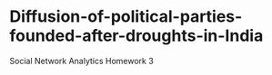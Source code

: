 # Diffusion-of-political-parties-founded-after-droughts-in-India
Social Network Analytics Homework 3
